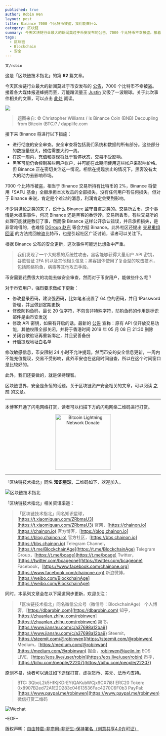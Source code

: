 ```yaml
---
published: true
author: Robin Wen
layout: post
title: Binance 7000 个比特币被盗，我们能做什么
category: 区块链
summary: 今天区块链行业最大的新闻莫过于币安发布的公告，7000 个比特币不幸被盗。接着各大媒体报道蜂拥而至，万能蹭流量王 Justin 又吸了一波眼球。关于此次事件相关的文章，可以点击此处阅读。修改敏感信息，币安限制 24 小时不允许提现。然而币安的安全信息更新，一周内不能充值提现，交易不受影响，此外币安也在这段时间自查，所以在这个时间窗口是比较好的。
tags:
  - 区块链
  - Blockchain
  - 安全
---
```


`文/robin`

这是「区块链技术指北」的第 **62** 篇文章。

今天区块链行业最大的新闻莫过于币安发布的 [公告](https://binance.zendesk.com/hc/zh-cn/articles/360028031711)，7000 个比特币不幸被盗。接着各大媒体报道蜂拥而至，万能蹭流量王 [Justin](https://twitter.com/justinsuntron/status/1125932499761225728) 又吸了一波眼球。关于此次事件相关的文章，可以点击 [此处](https://bbs.chainon.io/d/3487-7000) 阅读。

![](https://cdn.wenguobing.com/fLUtbpv.png)

> 题图来自: © Christopher Williams / Is Binance Coin (BNB) Decoupling from Bitcoin (BTC)? / dapplife.com

接下来 Binance 将进行以下措施：

* 进行彻底的安全审查。安全审查将包括我们系统和数据的所有部分。这些部分的数据量很大，预估需要大约一周。
* 在这一周内，充值和提现将处于暂停状态，交易不受影响。
* 黑客可能仍会控制某些用户帐户，并可能在此期间使用这些帐户来影响价格。但 Binance 正在密切关注这一情况。相信在提现禁止的情况下，黑客没有太大的动力去影响市场。

7000 个比特币被盗，相当于 Binance 交易所持有比特币的 2%，Binance 将使用「SAFU 基金」全额承担本次攻击的全部损失，没有任何用户有任何损失。但对于 Binance 来说，肯定是个难过的消息，利润肯定会受到影响。

不少阴谋论之类的来了，说什么 Binance 监守自盗之类的。交易所丢币，这个事情是大概率事件，何况 Binance 还是黑客的香饽饽。交易所丢币，有些交易所的处理可能就是敷衍了事，然而像 Binance 这样公开承认错误，并且承担损失，是非常难得的，也难怪 [DGroup 赵东](https://weibo.com/1658066713/Htd0alt12) 等会力挺 Binance。此外社区还提出 [交易重组回滚](https://twitter.com/cz_binance/status/1126103615058264065) 的方法找回被盗比特币，也是引起社区广泛讨论，读者可以关注下。

根据 Binance 公布的安全更新，这次事件可能远比想象中严重。

> 我们发现了一个大规模的系统性攻击，黑客能够获得大量用户 API 密钥，谷歌验证 2FA 码以及其他相关信息；黑客团体使用了复合型的攻击技术，包括网络钓鱼，病毒等其他攻击手段。

币安需要花费很大的功能去做安全审查，然而对于币安用户，能做些什么呢？

对于币安用户，强烈要求做如下更新：

* 修改登录密码，建议强密码，比如笔者设置了 64 位的密码，并用 1Password 管理，并且做到定期更换
* 修改防钓鱼码，最长 20 位字符，不包含非特殊字符，防钓鱼码的作用是标识邮件是由币安发送
* 修改 API 密钥，如果有开启的话。最新的 [公告](https://binance.zendesk.com/hc/zh-cn/articles/360027851252) 宣称：原有 API 仅开放交易功能，其他权限全部关闭，并将于香港时间 2019 年 05 月 08 日 21:30 删除
* 关闭谷歌验证再重新绑定，并且妥善备份
* 开启提现地址白名单

修改敏感信息，币安限制 24 小时不允许提现。然而币安的安全信息更新，一周内不能充值提现，交易不受影响，此外币安也在这段时间自查，所以在这个时间窗口是比较好的。

此外，我们还要做的，就是保持理智。

区块链世界，安全是永恒的话题。关于区块链资产安全相关的文章，可以阅读 [之前](https://dbarobin.com/2017/12/18/blockchain-security-notice) 的文章。

***

本博客开通了闪电网络打赏，读者可以扫描下方的闪电网络二维码进行打赏。

<center><img title="Bitcoin Lightning Network Donate" width="180" height="180" src="https://lnd.hoo.com/api/generate?openid=TruSwjrK2q57V484Tf0u&isimg=1" alt="Bitcoin Lightning Network Donate"/></center>

***

「区块链技术指北」同名 **知识星球**，二维码如下，欢迎加入。

![区块链技术指北](https://i.imgur.com/3YzonTR.png)

「区块链技术指北」相关资讯渠道：

> 「区块链技术指北」同名知识星球，[https://t.xiaomiquan.com/ZRbmaU3](https://t.xiaomiquan.com/ZRbmaU3)
> 官网，[https://chainon.io](https://chainon.io)
> 官方博客，[https://blog.chainon.io](https://blog.chainon.io)
> 官方社区，[https://bbs.chainon.io](https://bbs.chainon.io)
> Telegram Channel，[https://t.me/BlockchainAge](https://t.me/BlockchainAge)
> Telegram Group，[https://t.me/bcage](https://t.me/bcage)
> Twitter，[https://twitter.com/bcageone](https://twitter.com/bcageone)
> Facebook，[https://www.facebook.com/chainone.org](https://www.facebook.com/chainone.org)
> 新浪微博，[https://weibo.com/BlockchainAge](https://weibo.com/BlockchainAge)

同时，本系列文章会在以下渠道同步更新，欢迎关注：

> 「区块链技术指北」同名微信公众号（微信号：BlockchainAge）
> 个人博客，[https://dbarobin.com](https://dbarobin.com)
> 知乎，[https://zhuanlan.zhihu.com/robinwen](https://zhuanlan.zhihu.com/robinwen)
> 简书，[https://www.jianshu.com/c/a37698a12ba9](https://www.jianshu.com/c/a37698a12ba9)
> Steemit，[https://steemit.com/@robinwen](https://steemit.com/@robinwen)
> Medium，[https://medium.com/@robinwan](https://medium.com/@robinwan)
> 掘金，[robinwen@juejin.im](https://juejin.im/user/5673ccae60b2260ee435f89a/posts)
> EOS LIVE，[https://eos.live/user/robin](https://eos.live/user/robin)
> 币乎，[https://bihu.com/people/22207](https://bihu.com/people/22207)

原创不易，读者可以通过如下途径打赏，虚拟货币、美元、法币均支持。

> BTC: 3QboL2k5HfKjKDrEYtQAKubWCjx9CX7i8f
> ERC20 Token: 0x8907B2ed72A1E2D283c04613536Fac4270C9F0b3
> PayPal: [https://www.paypal.me/robinwen](https://www.paypal.me/robinwen)
> 微信打赏二维码

![Wechat](https://i.imgur.com/SzoNl5b.jpg)

–EOF–

版权声明：[自由转载-非商用-非衍生-保持署名（创意共享4.0许可证）](http://creativecommons.org/licenses/by-nc-nd/4.0/deed.zh)
